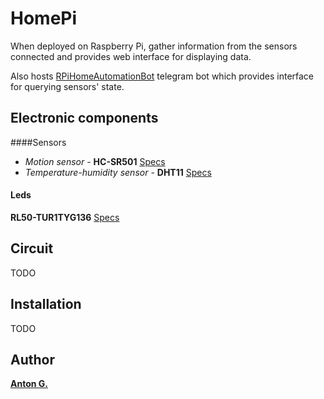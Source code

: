 # HomePi

When deployed on Raspberry Pi, gather information from the sensors connected and provides web interface for displaying data.

Also hosts [RPiHomeAutomationBot](https://telegram.me/RPiHomeAutomationBot) telegram bot which provides interface for querying sensors' state.

## Electronic components
####Sensors
* *Motion sensor* - **HC-SR501**  [Specs](https://www.mpja.com/download/31227sc.pdf)
* *Temperature-humidity sensor* - **DHT11** [Specs](http://www.robotshop.com/media/files/pdf/dht11.pdf)
#### Leds
**RL50-TUR1TYG136** [Specs](http://polaris-light.com.ua/image/data/pdf/496.pdf)

## Circuit
TODO

## Installation
TODO

## Author
**[Anton G.](https://github.com/AntuanRokanten)**